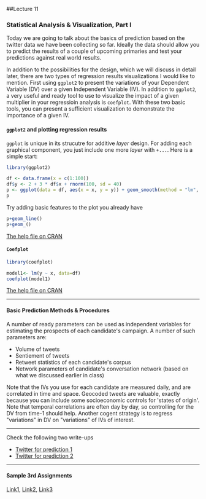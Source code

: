 ##Lecture 11

### Statistical Analysis & Visualization, Part I

Today we are going to talk about the basics of prediction based on the twitter data we have been collecting so far. Ideally the data should allow you to predict the results of a couple of upcoming primaries and test your predictions against real world results. 

In addition to the possibilities for the design, which we will discuss in detail later, there are two types of regression results visualizations I would like to mention. First using `ggplot2` to present the variations of your Dependent Variable (DV) over a given Independent Variable (IV). In addition to `ggplot2`, a very useful and ready tool to use to visualize the impact of a given multiplier in your regressioin analysis is `coefplot`. With these two basic tools, you can present a sufficient visualization to demonstrate the importance of a given IV. 


#### `ggplot2` and plotting regression results

`ggplot` is unique in its strucutre for additive _layer_ design. For adding each graphical component, you just include one more _layer_ with `+...`. Here is a simple start:

```r
library(ggplot2)

df <- data.frame(x = c(1:100))
df$y <- 2 + 3 * df$x + rnorm(100, sd = 40)
p <- ggplot(data = df, aes(x = x, y = y)) + geom_smooth(method = "lm", se=TRUE, color="black", formula = y ~ x) + geom_point()
p
```

Try adding basic features to the plot you already have

```r
p+geom_line()
p+geom_()
```

[The help file on CRAN](https://cran.r-project.org/web/packages/ggplot2/ggplot2.pdf)

#### `Coefplot` 

```r
library(coefplot)

model1<- lm(y ~ x, data=df)
coefplot(model1)

```

[The help file on CRAN](https://cran.r-project.org/web/packages/coefplot/coefplot.pdf)

----
#### Basic Prediction Methods & Procedures 

A number of ready parameters can be used as independent variables for estimating the prospects of each candidate's campaign. A number of such parameters are:

* Volume of tweets
* Sentiement of tweets
* Retweet statistics of each candidate's corpus
* Network parameters of candidate's conversation network (based on what we discussed earlier in class)

Note that the IVs you use for each candidate are measured daily, and are correlated in time and space. Geocoded tweets are valuable, exactly because you can include some socioeconomic controls for 'states of origin'. Note that temporal correlations are often day by day, so controlling for the DV from time-1 should help. Another cogent strategy is to regress "variations" in DV on "variations" of IVs of interest. 



----


Check the following two write-ups

* [Twitter for prediction 1](http://www.g-sidorov.org/SEL.pdf)
* [Twitter for prediction 2](http://www.umiacs.umd.edu/~jimmylin/publications/Lin_Kolcz_SIGMOD2012.pdf)

----

#### Sample 3rd Assignments

[Link1](https://www.dropbox.com/s/ucgn4zolg4wwink/Assignment%203%20Writeup.docx?dl=0), [Link2](https://www.dropbox.com/s/9wkmkmfvcliak7e/Adnan%20Hajizada%20PS3.docx?dl=0), [Link3](https://www.dropbox.com/s/nr9i97avm6blor2/HW3_GeerChen.pdf?dl=0)



